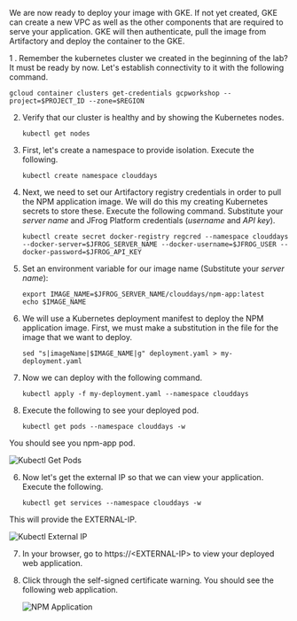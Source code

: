 We are now ready to deploy your image with GKE. If not yet created, GKE can create a new VPC as well as the other components that are required to serve your application. GKE will then authenticate, pull the image from Artifactory and deploy the container to the GKE.

1 . Remember the kubernetes cluster we created in the beginning of the lab? It must be ready by now. Let's establish connectivity to it with the following command.

   ```
   gcloud container clusters get-credentials gcpworkshop --project=$PROJECT_ID --zone=$REGION
   ```

2. Verify that our cluster is healthy and by showing the Kubernetes nodes.

    ```
    kubectl get nodes
    ```

1. First, let's create a namespace to provide isolation. Execute the following.

    ```
    kubectl create namespace clouddays
    ```

2. Next, we need to set our Artifactory registry credentials in order to pull the NPM application image. We will do this my creating Kubernetes secrets to store these. Execute the following command. Substitute your _server name_ and JFrog Platform credentials (_username_ and _API key_).

    ```
    kubectl create secret docker-registry regcred --namespace clouddays --docker-server=$JFROG_SERVER_NAME --docker-username=$JFROG_USER --docker-password=$JFROG_API_KEY
    ```

3. Set an environment variable for our image name (Substitute your _server name_):

    ```
    export IMAGE_NAME=$JFROG_SERVER_NAME/clouddays/npm-app:latest
    echo $IMAGE_NAME
    ```

3. We will use a Kubernetes deployment manifest to deploy the NPM application image. First, we must make a substitution in the file for the image that we want to deploy.

    ```
    sed "s|imageName|$IMAGE_NAME|g" deployment.yaml > my-deployment.yaml
    ```

4. Now we can deploy with the following command.

    ```
    kubectl apply -f my-deployment.yaml --namespace clouddays
    ```

5. Execute the following to see your deployed pod.

    ```
    kubectl get pods --namespace clouddays -w
    ```

You should see you npm-app pod.

   ![Kubectl Get Pods](../../docs/images/kubectl-get-pods.png)

6. Now let's get the external IP so that we can view your application. Execute the following.

    ```
    kubectl get services --namespace clouddays -w
    ```

This will provide the EXTERNAL-IP.

   ![Kubectl External IP](../../docs/images/kubectl-external-ip.png)

7. In your browser, go to https://\<EXTERNAL-IP\> to view your deployed web application. 
8. Click through the self-signed certificate warning. You should see the following web application.

   ![NPM Application](../../docs/images/npm-app.png)
